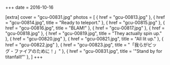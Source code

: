 +++
date = 2016-10-16

[extra]
cover = "gcu-00831.jpg"
photos = [
{ href = "gcu-00813.jpg" },
{ href = "gcu-00814.jpg", title = "Ready to teleport." },
{ href = "gcu-00815.jpg" },
{ href = "gcu-00816.jpg", title = "BLAM!" },
{ href = "gcu-00817.jpg" },
{ href = "gcu-00818.jpg" },
{ href = "gcu-00819.jpg", title = "They actually spin up." },
{ href = "gcu-00820.jpg" },
{ href = "gcu-00821.jpg", title = "All lit up." },
{ href = "gcu-00822.jpg" },
{ href = "gcu-00823.jpg", title = "「我らがビッグ・ファイアのために！」" },
{ href = "gcu-00831.jpg", title = '"Stand by for titanfall!"' },
]
+++